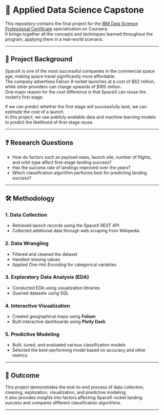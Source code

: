 # 🚀 Applied Data Science Capstone

This repository contains the final project for the [IBM Data Science Professional Certificate](https://www.coursera.org/professional-certificates/ibm-data-science) specialization on Coursera.  
It brings together all the concepts and techniques learned throughout the program, applying them in a real-world scenario.

---

## 📄 Project Background

SpaceX is one of the most successful companies in the commercial space age, making space travel significantly more affordable.  
The company advertises Falcon 9 rocket launches at a cost of $62 million, while other providers can charge upwards of $165 million.  
One major reason for the cost difference is that SpaceX can reuse the rocket’s first stage.

If we can predict whether the first stage will successfully land, we can estimate the cost of a launch.  
In this project, we use publicly available data and machine learning models to predict the likelihood of first-stage reuse.

---

## ❓ Research Questions

- How do factors such as payload mass, launch site, number of flights, and orbit type affect first-stage landing success?  
- Has the success rate of landings improved over the years?  
- Which classification algorithm performs best for predicting landing success?

---

## 🛠 Methodology

### 1. Data Collection
- Retrieved launch records using the SpaceX REST API  
- Collected additional data through web scraping from Wikipedia  

### 2. Data Wrangling
- Filtered and cleaned the dataset  
- Handled missing values  
- Applied *One-Hot Encoding* for categorical variables  

### 3. Exploratory Data Analysis (EDA)
- Conducted EDA using visualization libraries  
- Queried datasets using SQL  

### 4. Interactive Visualization
- Created geographical maps using **Folium**  
- Built interactive dashboards using **Plotly Dash**  

### 5. Predictive Modeling
- Built, tuned, and evaluated various classification models  
- Selected the best-performing model based on accuracy and other metrics  

---

## 📌 Outcome
This project demonstrates the end-to-end process of data collection, cleaning, exploration, visualization, and predictive modeling.  
It also provides insights into factors affecting SpaceX rocket landing success and compares different classification algorithms.

---
